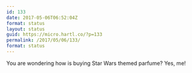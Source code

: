 ```yaml
---
id: 133
date: 2017-05-06T06:52:04Z
format: status
layout: status
guid: https://micro.hartl.co/?p=133
permalink: /2017/05/06/133/
format: status
---
```

You are wondering how is buying Star Wars themed parfume? Yes, me!